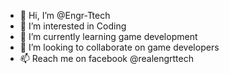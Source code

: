 - 👋 Hi, I’m @Engr-Ttech
- 👀 I’m interested in Coding 
- 🌱 I’m currently learning game development
- 💞️ I’m looking to collaborate on game developers
- 📫 Reach me on facebook @realengrttech 

<!---
Engr-Ttech/Engr-Ttech is a ✨ special ✨ repository because its `README.md` (this file) appears on your GitHub profile.
You can click the Preview link to take a look at your changes.
--->
